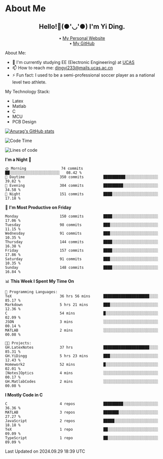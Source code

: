 # About Me

<h2 style="text-align:center;"> Hello!👋(●'◡'●) I'm Yi Ding.</h2>

<div style="text-align:center;">
  • <a href="https://yidingg.github.io/YiDingg">My Personal Website</a><br>
  • <a href="https://github.com/YiDingg">My GitHub</a>
</div>

About Me:
- 🔭 I'm currently studying EE (Electronic Engineering) at [UCAS](https://www.ucas.ac.cn/)
- 📫 How to reach me: dingyi233@mails.ucas.ac.cn
- ⚡ Fun fact: I used to be a semi-professional soccer player as a national level two athlete.

My Technology Stack:
- Latex
- Matlab
- C
- MCU
- PCB Design

[![Anurag's GitHub stats](https://github-readme-stats.vercel.app/api?username=YiDingg)](https://github.com/anuraghazra/github-readme-stats)

<!--START_SECTION:waka-->
![Code Time](http://img.shields.io/badge/Code%20Time-534%20hrs%2042%20mins-blue)

![Lines of code](https://img.shields.io/badge/From%20Hello%20World%20I%27ve%20Written-593.8%20thousand%20lines%20of%20code-blue)

**I'm a Night 🦉** 

```text
🌞 Morning                74 commits          ██░░░░░░░░░░░░░░░░░░░░░░░   08.42 % 
🌆 Daytime                350 commits         ██████████░░░░░░░░░░░░░░░   39.82 % 
🌃 Evening                304 commits         █████████░░░░░░░░░░░░░░░░   34.58 % 
🌙 Night                  151 commits         ████░░░░░░░░░░░░░░░░░░░░░   17.18 % 
```
📅 **I'm Most Productive on Friday** 

```text
Monday                   150 commits         ████░░░░░░░░░░░░░░░░░░░░░   17.06 % 
Tuesday                  98 commits          ███░░░░░░░░░░░░░░░░░░░░░░   11.15 % 
Wednesday                91 commits          ███░░░░░░░░░░░░░░░░░░░░░░   10.35 % 
Thursday                 144 commits         ████░░░░░░░░░░░░░░░░░░░░░   16.38 % 
Friday                   157 commits         ████░░░░░░░░░░░░░░░░░░░░░   17.86 % 
Saturday                 91 commits          ███░░░░░░░░░░░░░░░░░░░░░░   10.35 % 
Sunday                   148 commits         ████░░░░░░░░░░░░░░░░░░░░░   16.84 % 
```


📊 **This Week I Spent My Time On** 

```text
💬 Programming Languages: 
TeX                      36 hrs 56 mins      █████████████████████░░░░   85.17 % 
Markdown                 5 hrs 21 mins       ███░░░░░░░░░░░░░░░░░░░░░░   12.36 % 
C                        54 mins             █░░░░░░░░░░░░░░░░░░░░░░░░   02.09 % 
JSON                     3 mins              ░░░░░░░░░░░░░░░░░░░░░░░░░   00.14 % 
MATLAB                   2 mins              ░░░░░░░░░░░░░░░░░░░░░░░░░   00.08 % 

🐱‍💻 Projects: 
GH.LatexNotes            37 hrs              █████████████████████░░░░   85.31 % 
GH.YiDingg               5 hrs 23 mins       ███░░░░░░░░░░░░░░░░░░░░░░   12.43 % 
Homework2                52 mins             █░░░░░░░░░░░░░░░░░░░░░░░░   02.01 % 
[Notes]Optics            4 mins              ░░░░░░░░░░░░░░░░░░░░░░░░░   00.17 % 
GH.MatlabCodes           2 mins              ░░░░░░░░░░░░░░░░░░░░░░░░░   00.08 % 
```

**I Mostly Code in C** 

```text
C                        4 repos             █████████░░░░░░░░░░░░░░░░   36.36 % 
MATLAB                   3 repos             ███████░░░░░░░░░░░░░░░░░░   27.27 % 
JavaScript               2 repos             █████░░░░░░░░░░░░░░░░░░░░   18.18 % 
TeX                      1 repo              ██░░░░░░░░░░░░░░░░░░░░░░░   09.09 % 
TypeScript               1 repo              ██░░░░░░░░░░░░░░░░░░░░░░░   09.09 % 
```




 Last Updated on 2024.09.29 18:39 UTC
<!--END_SECTION:waka-->
